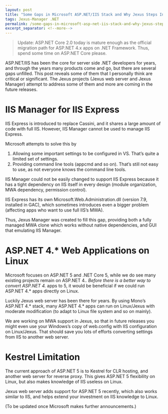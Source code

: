 ```yaml
---
layout: post
title: "Some Gaps in Microsoft ASP.NET/IIS Stack and Why Jexus Steps In for The Community"
tags: Jexus-Manager .NET
permalink: /some-gaps-in-microsoft-asp-net-iis-stack-and-why-jexus-steps-in-for-the-community-e5a6f79fec99
excerpt_separator: <!--more-->
---
```

> Update: ASP.NET Core 2.0 today is mature enough as the official migration path for ASP.NET 4.x apps on .NET Framework. Thus, spend some time on ASP.NET Core please.

ASP.NET/IIS has been the core for server side .NET developers for years, and through the years many products come and go, but there are several gaps unfilled. This post reveals some of them that I personally think are critical or significant. The Jexus projects (Jexus web server and Jexus Manager) attempt to address some of them and more are coming in the future releases.
<!--more-->

# IIS Manager for IIS Express

IIS Express is introduced to replace Cassini, and it shares a large amount of code with full IIS. However, IIS Manager cannot be used to manage IIS Express.

Microsoft attempts to solve this by

1. Allowing some important settings to be configured in VS. That’s quite a limited set of settings.
1. Providing command line tools (appcmd and so on). That’s still not easy to use, as not everyone knows the command line tools.

IIS Manager could not be easily changed to support IIS Express because it has a tight dependency on IIS itself in every design (module organization, MWA dependency, permission control).

IIS Express has its own Microsoft.Web.Administration.dll (version 7.9, installed in GAC), which sometimes introduces even a bigger problem (affecting apps who want to use full IIS’s MWA).

Thus, Jexus Manager was created to fill this gap, providing both a fully managed MWA clone which works without native dependencies, and GUI that emulating IIS Manager.

# ASP.NET 4.* Web Applications on Linux

Microsoft focuses on ASP.NET 5 and .NET Core 5, while we do see many existing projects remain on ASP.NET 4.*. Before there is a better way to convert ASP.NET 4.* apps to 5, it would be beneficial if we could run ASP.NET 4.* apps directly on Linux.

Luckily Jexus web server has been there for years. By using Mono’s ASP.NET 4.* stack, many ASP.NET 4.* apps can run on Linux/Jexus with moderate modification (to adapt to Linux file system and so on mainly).

We are working on MWA support in Jexus, so that in future releases you might even use your Windows’s copy of web.config with IIS configuration on Linux/Jexus. That should save you lots of efforts converting settings from IIS to another web server.

# Kestrel Limitation

The current approach of ASP.NET 5 is to Kestrel for CLR hosting, and another web server for reverse proxy. This gives ASP.NET 5 flexibility on Linux, but also makes knowledge of IIS useless on Linux.

Jexus web server adds support for ASP.NET 5 recently, which also works similar to IIS, and helps extend your investment on IIS knowledge to Linux.

(To be updated once Microsoft makes further announcements.)
